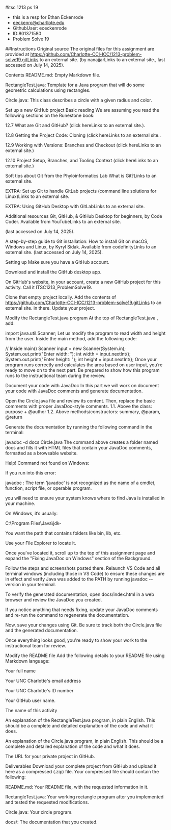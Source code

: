 #itsc 1213 ps 19

*   this is a resp for Ethan Eckenrode 
*   eeckenro@charllote.edu
*   GithubUser: ececkenrode
*   ID:801371580
*   Problem Solve 19



##Instructions
Original source
The original files for this assignment are provided at https://github.com/Charlotte-CCI-ICC/1213-problem-solve19.gitLinks to an external site. (by nanajjarLinks to an external site., last accessed on July 14, 2025).

Contents
README.md: Empty Markdown file.

RectangleTest.java: Template for a Java program that will do some geometric calculations using rectangles.

Circle.java: This class describes a circle with a given radius and color.

Set up a new GitHub project
Basic reading
We are assuming you read the following sections on the Runestone book:

12.7 What are Git and GitHub? (click hereLinks to an external site.).

12.8 Getting the Project Code: Cloning (click hereLinks to an external site..

12.9 Working with Versions: Branches and Checkout (click hereLinks to an external site.)

12.10 Project Setup, Branches, and Tooling Context (click hereLinks to an external site.)

Soft tips about Git from the Phyloinformatics Lab
What is Git?Links to an external site.

EXTRA: Set up Git to handle GitLab projects (command line solutions for Linux)Links to an external site.

EXTRA: Using GitHub Desktop with GitLabLinks to an external site.

Additional resources
Git, GitHub, & GitHub Desktop for beginners, by Code Coder. Available from
YouTubeLinks to an external site.

(last accessed on July 14, 2025).

A step-by-step guide to Git installation: How to install Git on macOS, Windows and Linux, by Kyryl Sidak. Available from codefinityLinks to an external site. (last accessed on July 14, 2025).

Setting up
Make sure you have a GitHub account.

Download and install the GitHub desktop app.

On GitHub's website, in your account, create a new GitHub project for this activity. Call it ITSC1213_ProblemSolve19.

Clone that empty project locally. Add the contents of https://github.com/Charlotte-CCI-ICC/1213-problem-solve19.gitLinks to an external site. in there. Update your project.

Modify the RectangleTest.java program
At the top of RectangleTest.java , add:

 import java.util.Scanner;
Let us modify the program to read width and height from the user. Inside the main method, add the following code:

 // Inside main() 
 Scanner input = new Scanner(System.in);
 System.out.print("Enter width: "); 
 int width = input.nextInt();
 System.out.print("Enter height: "); 
 int height = input.nextInt();
Once your program runs correctly and calculates the area based on user input, you’re ready to move on to the next part. Be prepared to show how this program runs to the instructional team during the review.

Document your code with JavaDoc
In this part we will work on document your code with JavaDoc comments and generate documentation.

Open the Circle.java file and review its content. Then, replace the basic comments with proper JavaDoc-style comments. 1.1. Above the class: purpose + @author 1.2. Above methods/constructors: summary, @param, @return

Generate the documentation by running the following command in the terminal:

 javadoc -d docs Circle.java
The command above creates a folder named docs and fills it with HTML files that contain your JavaDoc comments, formatted as a browsable website.

 

Help! Command not found on Windows:

If you run into this error:

javadoc : The term 'javadoc' is not recognized as the name of a cmdlet, function, script file, or operable program.

you will need to ensure your system knows where to find Java is installed in your machine.

On Windows, it’s usually:

C:\Program Files\Java\jdk-<version>

You want the path that contains folders like bin, lib, etc.

Use your File Explorer to locate it.

Once you've located it, scroll up to the top of this assignment page and expand the "Fixing JavaDoc on Windows" section of the Background.

Follow the steps and screenshots posted there. Relaunch VS Code and all terminal windows (including those in VS Code) to ensure these changes are in effect and verify Java was added to the PATH by running javadoc --version in your terminal.

 

To verify the generated documentation, open docs/index.html in a web browser and review the JavaDoc you created.

If you notice anything that needs fixing, update your JavaDoc comments and re-run the command to regenerate the documentation.

Now, save your changes using Git. Be sure to track both the Circle.java file and the generated documentation.

Once everything looks good, you're ready to show your work to the instructional team for review.

Modify the README file
Add the following details to your README file using Markdown language:

Your full name

Your UNC Charlotte's email address

Your UNC Charlotte's ID number

Your GitHub user name.

The name of this activity

An explanation of the RectangleTest.java program, in plain English. This should be a complete and detailed explanation of the code and what it does.

An explanation of the Circle.java program, in plain English. This should be a complete and detailed explanation of the code and what it does.

The URL for your private project in GitHub.

Deliverables
Download your complete project from GitHub and upload it here as a compressed (.zip) file. Your compressed file should contain the following:

README.md: Your README file, with the requested information in it.

RectangleTest.java: Your working rectangle program after you implemented and tested the requested modifications.

Circle.java: Your circle program.

docs/: The documentation that you created.
